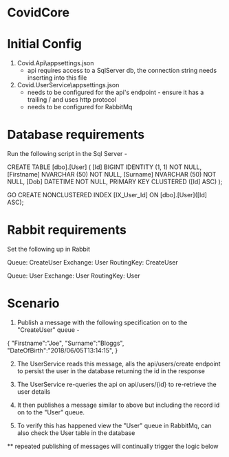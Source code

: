 # CovidCore

# Initial Config
1. Covid.Api\appsettings.json 
	- api requires access to a SqlServer db, the connection string needs inserting into this file
2. Covid.UserService\appsettings.json 
	- needs to be configured for the api's endpoint - ensure it has a trailing / and uses http protocol
	- needs to be configured for RabbitMq

# Database requirements

Run the following script in the Sql Server -

CREATE TABLE [dbo].[User] (
    [Id]        BIGINT        IDENTITY (1, 1) NOT NULL,
    [Firstname] NVARCHAR (50) NOT NULL,
    [Surname]   NVARCHAR (50) NOT NULL,
    [Dob]       DATETIME      NOT NULL,
    PRIMARY KEY CLUSTERED ([Id] ASC)
);


GO
CREATE NONCLUSTERED INDEX [IX_User_Id]
    ON [dbo].[User]([Id] ASC);

# Rabbit requirements

Set the following up in Rabbit

Queue: CreateUser
Exchange: User
RoutingKey: CreateUser

Queue: User
Exchange: User
RoutingKey: User

# Scenario

1. Publish a message with the following specification on to the "CreateUser" queue -

{
"Firstname":"Joe",
"Surname":"Bloggs",
"DateOfBirth":"2018/06/05T13:14:15",
}

2. The UserService reads this message, alls the api/users/create endpoint to persist the user in the database returning the id in the response

3. The UserService re-queries the api on api/users/{id} to re-retrieve the user details

4. It then publishes a message similar to above but including the record id on to the "User" queue.

5. To verify this has happened view the "User" queue in RabbitMq, can also check the User table in the database

** repeated publishing of messages will continually trigger the logic below

